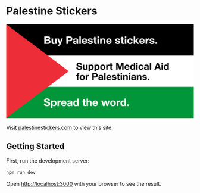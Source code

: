# Palestine Stickers

<img src="./public/header.svg">

Visit [palestinestickers.com](https://palestinestickers.com) to view this site.

## Getting Started

First, run the development server:

```bash
npm run dev
```

Open [http://localhost:3000](http://localhost:3000) with your browser to see the result.
